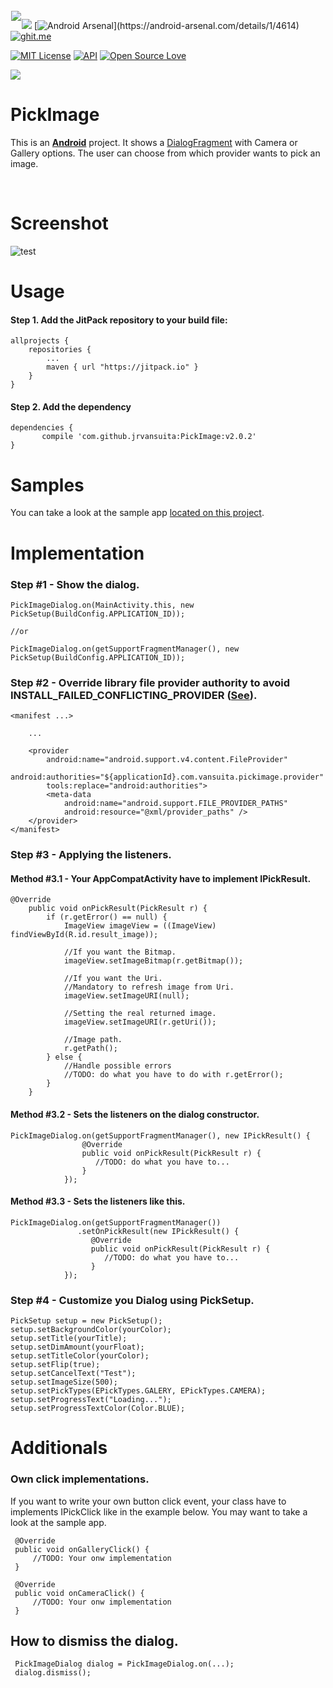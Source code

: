 
<!-- Library Logo -->
<img src="https://github.com/jrvansuita/PickImage/blob/master/app/src/main/res/mipmap-xxxhdpi/ic_launcher.png?raw=true" align="left" hspace="1" vspace="1">

<!-- JitPack integration -->
[![](https://jitpack.io/v/jrvansuita/PickImage.svg)](https://jitpack.io/#jrvansuita/PickImage)<!-- Android Arsenal -->
[![Android Arsenal](https://img.shields.io/badge/Android%20Arsenal-PickImage-green.svg?)](https://android-arsenal.com/details/1/4614)
[![ghit.me](https://ghit.me/badge.svg?repo=jrvansuita/PickImage)](https://ghit.me/repo/jrvansuita/PickImage)

<!-- License -->
<a target="_blank" href="/LICENSE.txt"><img src="http://img.shields.io/:License-MIT-yellow.svg" alt="MIT License" /></a><!-- Minimun Android Api -->
<a target="_blank" href="https://developer.android.com/reference/android/os/Build.VERSION_CODES.html#GINGERBREAD"><img src="https://img.shields.io/badge/API-9%2B-blue.svg?style=flat" alt="API" /></a><!--Open Source -->
[![Open Source Love](https://badges.frapsoft.com/os/v2/open-source.svg?v=103)](https://github.com/ellerbrock/open-source-badges/)

<a target="_blank" href="http://www.methodscount.com/?lib=com.github.jrvansuita%3APickImage%3Av2.0.2"><img src="https://img.shields.io/badge/methods-409-e91e63.svg" /></a>

# PickImage


This is an [**Android**](https://developer.android.com) project. It shows a [DialogFragment](https://developer.android.com/reference/android/app/DialogFragment.html) with Camera or Gallery options. The user can choose from which provider wants to pick an image.

<br />

# Screenshot
![test](screenshot/img.png? "Dialog")

# Usage

#### Step 1. Add the JitPack repository to your build file:

    allprojects {
		repositories {
			...
			maven { url "https://jitpack.io" }
		}
	}

#### Step 2. Add the dependency

    dependencies {
           compile 'com.github.jrvansuita:PickImage:v2.0.2'
	}

# Samples
 You can take a look at the sample app [located on this project](/app/).


# Implementation

### Step #1 - Show the dialog.
    PickImageDialog.on(MainActivity.this, new PickSetup(BuildConfig.APPLICATION_ID));
    
    //or 
    
    PickImageDialog.on(getSupportFragmentManager(), new PickSetup(BuildConfig.APPLICATION_ID));

### Step #2 - Override library file provider authority to avoid INSTALL_FAILED_CONFLICTING_PROVIDER ([See](https://developer.android.com/guide/topics/manifest/provider-element.html#auth)).

    <manifest ...>
    
        ... 
    
        <provider
            android:name="android.support.v4.content.FileProvider"
            android:authorities="${applicationId}.com.vansuita.pickimage.provider"
            tools:replace="android:authorities">
            <meta-data
                android:name="android.support.FILE_PROVIDER_PATHS"
                android:resource="@xml/provider_paths" />
        </provider>
    </manifest>   

### Step #3 - Applying the listeners.

#### Method #3.1 - Your AppCompatActivity have to implement IPickResult.

    @Override
        public void onPickResult(PickResult r) {
            if (r.getError() == null) {
                ImageView imageView = ((ImageView) findViewById(R.id.result_image));
    
                //If you want the Bitmap.
                imageView.setImageBitmap(r.getBitmap());
    
                //If you want the Uri.
                //Mandatory to refresh image from Uri.
                imageView.setImageURI(null);
    
                //Setting the real returned image.
                imageView.setImageURI(r.getUri());
                
                //Image path.
                r.getPath();
            } else {
                //Handle possible errors
                //TODO: do what you have to do with r.getError();
            }
        }
        
#### Method #3.2 - Sets the listeners on the dialog constructor.
    PickImageDialog.on(getSupportFragmentManager(), new IPickResult() {
                    @Override
                    public void onPickResult(PickResult r) {
                       //TODO: do what you have to...
                    }
                });
                
#### Method #3.3 - Sets the listeners like this.

    PickImageDialog.on(getSupportFragmentManager())
                   .setOnPickResult(new IPickResult() {
                      @Override
                      public void onPickResult(PickResult r) {
                         //TODO: do what you have to...
                      }
                });


### Step #4 - Customize you Dialog using PickSetup.
    PickSetup setup = new PickSetup();
    setup.setBackgroundColor(yourColor);
    setup.setTitle(yourTitle);
    setup.setDimAmount(yourFloat);
    setup.setTitleColor(yourColor);
    setup.setFlip(true);
    setup.setCancelText("Test");
    setup.setImageSize(500);
    setup.setPickTypes(EPickTypes.GALERY, EPickTypes.CAMERA);
    setup.setProgressText("Loading...");
    setup.setProgressTextColor(Color.BLUE);


# Additionals

### Own click implementations.
 If you want to write your own button click event, your class have to implements IPickClick like in the example below.
 You may want to take a look at the sample app.
 
     @Override
     public void onGalleryClick() {
         //TODO: Your onw implementation
     }
 
     @Override
     public void onCameraClick() {
         //TODO: Your onw implementation
     }
     
## How to dismiss the dialog.
     PickImageDialog dialog = PickImageDialog.on(...);
     dialog.dismiss();
     
